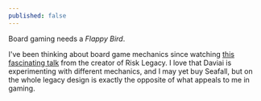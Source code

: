 ```yaml
---
published: false
---
```


Board gaming needs a *Flappy Bird*.

I've been thinking about board game mechanics since watching [this fascinating talk](http://vimeo.com/82383614) from the creator of Risk Legacy. I love that Daviai is experimenting with different mechanics, and I may yet buy Seafall, but on the whole legacy design is exactly the opposite of what appeals to me in gaming.
